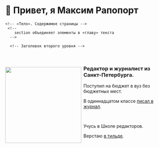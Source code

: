 
<!doctype html> <!-- Доктайп-заклинание -->
<html>
  <head>
    <!-- «Голова». Здесь находятся служебные теги: название страницы,
         теги для Фейсбука, стили и скрипты -->
    <title>Портфолио Остапа Бендера</title>
          <style>
img {
  /*
  * Прижимаем картинку
  * к левому краю.
  */
  float: left;
  /*
  * Фиксируем высоту картинки.
  */
  height: 240px;
  width: auto;
  /*
  * Задаем внешние отступы:
  * 36% от кегля сверху,
  * чтобы попасть в строчные;
  * 50% от кегля справа,
  * чтобы отодвинуть текст.
  */
  margin: .36em .5em 0 0;
}
​
section {
  /*
  * Задаем левое поле
  * для всех секций.
  */
  padding-left: 1em;
  /*
  * Задаем относительное
  * позиционирование, чтобы
  * все дочерние элементы
  * с абсолютным позиционированием
  * отсчитывали свои координаты
  * от секции.
  */
  position: relative;

</style>
  </head>
  <body>
    <h1>👋 Привет, я Максим Рапопорт</h1>
    
    <!-- «Тело». Содержимое страницы -->
     <!--
        section объединяет элементы в «главу» текста
      -->
      ​
      <!-- Заголовок второго уровня -->

​
<section>
  <img src=https://thumb.tildacdn.com/tild3366-3363-4331-a635-376638393034/-/resize/400x/-/format/webp/avatar.png>
  <h3>Редактор и журналист из Санкт-Петербурга.</h3>
  <p>
     Поступил на бюджет в вуз без бюджетных мест.
  </p>
  <p>
     В одиннадцатом классе
         <a href="https://vk.com/market-101215019?w=product-101215019_4754796%2Fquery">писал в журнал</a>.
  </p>
  ​        
      <p class="outstanding">
         Учусь в Школе редакторов.
      </p>
    <p>
         Верстаю
         <a href="http://maksimrapoport.tilda.ws">в тильде</a>.
      </p>
    </section>
  </body>
</html>
